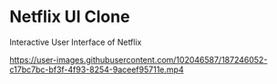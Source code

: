 # Netflix UI Clone

Interactive User Interface of Netflix





https://user-images.githubusercontent.com/102046587/187246052-c17bc7bc-bf3f-4f93-8254-9aceef95711e.mp4








